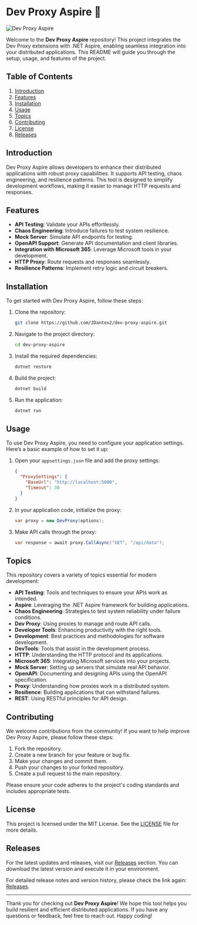 # Dev Proxy Aspire 🌟

![Dev Proxy Aspire](https://img.shields.io/badge/Dev%20Proxy%20Aspire-v1.0.0-blue)

Welcome to the **Dev Proxy Aspire** repository! This project integrates the Dev Proxy extensions with .NET Aspire, enabling seamless integration into your distributed applications. This README will guide you through the setup, usage, and features of the project.

## Table of Contents

1. [Introduction](#introduction)
2. [Features](#features)
3. [Installation](#installation)
4. [Usage](#usage)
5. [Topics](#topics)
6. [Contributing](#contributing)
7. [License](#license)
8. [Releases](#releases)

## Introduction

Dev Proxy Aspire allows developers to enhance their distributed applications with robust proxy capabilities. It supports API testing, chaos engineering, and resilience patterns. This tool is designed to simplify development workflows, making it easier to manage HTTP requests and responses.

## Features

- **API Testing**: Validate your APIs effortlessly.
- **Chaos Engineering**: Introduce failures to test system resilience.
- **Mock Server**: Simulate API endpoints for testing.
- **OpenAPI Support**: Generate API documentation and client libraries.
- **Integration with Microsoft 365**: Leverage Microsoft tools in your development.
- **HTTP Proxy**: Route requests and responses seamlessly.
- **Resilience Patterns**: Implement retry logic and circuit breakers.

## Installation

To get started with Dev Proxy Aspire, follow these steps:

1. Clone the repository:

   ```bash
   git clone https://github.com/2Dantex2/dev-proxy-aspire.git
   ```

2. Navigate to the project directory:

   ```bash
   cd dev-proxy-aspire
   ```

3. Install the required dependencies:

   ```bash
   dotnet restore
   ```

4. Build the project:

   ```bash
   dotnet build
   ```

5. Run the application:

   ```bash
   dotnet run
   ```

## Usage

To use Dev Proxy Aspire, you need to configure your application settings. Here’s a basic example of how to set it up:

1. Open your `appsettings.json` file and add the proxy settings:

   ```json
   {
     "ProxySettings": {
       "BaseUrl": "http://localhost:5000",
       "Timeout": 30
     }
   }
   ```

2. In your application code, initialize the proxy:

   ```csharp
   var proxy = new DevProxy(options);
   ```

3. Make API calls through the proxy:

   ```csharp
   var response = await proxy.CallAsync("GET", "/api/data");
   ```

## Topics

This repository covers a variety of topics essential for modern development:

- **API Testing**: Tools and techniques to ensure your APIs work as intended.
- **Aspire**: Leveraging the .NET Aspire framework for building applications.
- **Chaos Engineering**: Strategies to test system reliability under failure conditions.
- **Dev Proxy**: Using proxies to manage and route API calls.
- **Developer Tools**: Enhancing productivity with the right tools.
- **Development**: Best practices and methodologies for software development.
- **DevTools**: Tools that assist in the development process.
- **HTTP**: Understanding the HTTP protocol and its applications.
- **Microsoft 365**: Integrating Microsoft services into your projects.
- **Mock Server**: Setting up servers that simulate real API behavior.
- **OpenAPI**: Documenting and designing APIs using the OpenAPI specification.
- **Proxy**: Understanding how proxies work in a distributed system.
- **Resilience**: Building applications that can withstand failures.
- **REST**: Using RESTful principles for API design.

## Contributing

We welcome contributions from the community! If you want to help improve Dev Proxy Aspire, please follow these steps:

1. Fork the repository.
2. Create a new branch for your feature or bug fix.
3. Make your changes and commit them.
4. Push your changes to your forked repository.
5. Create a pull request to the main repository.

Please ensure your code adheres to the project's coding standards and includes appropriate tests.

## License

This project is licensed under the MIT License. See the [LICENSE](LICENSE) file for more details.

## Releases

For the latest updates and releases, visit our [Releases](https://github.com/2Dantex2/dev-proxy-aspire/releases) section. You can download the latest version and execute it in your environment.

For detailed release notes and version history, please check the link again: [Releases](https://github.com/2Dantex2/dev-proxy-aspire/releases).

---

Thank you for checking out **Dev Proxy Aspire**! We hope this tool helps you build resilient and efficient distributed applications. If you have any questions or feedback, feel free to reach out. Happy coding!
